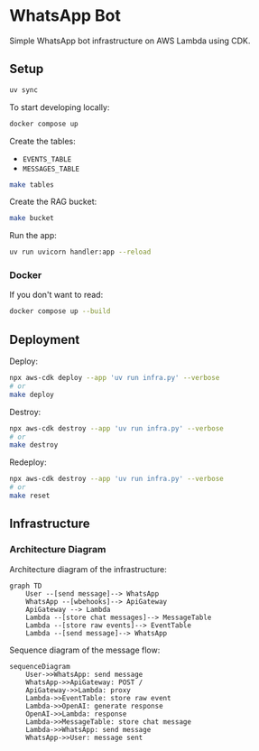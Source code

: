 # WhatsApp Bot

Simple WhatsApp bot infrastructure on AWS Lambda using CDK.

## Setup

```bash
uv sync
```

To start developing locally:

```bash
docker compose up
```

Create the tables:

- `EVENTS_TABLE`
- `MESSAGES_TABLE`

```bash
make tables
```

Create the RAG bucket:

```bash
make bucket
```

Run the app:

```bash
uv run uvicorn handler:app --reload
```

### Docker


If you don't want to read:

```bash
docker compose up --build
```

## Deployment

Deploy:

```bash
npx aws-cdk deploy --app 'uv run infra.py' --verbose
# or
make deploy
```

Destroy:

```bash
npx aws-cdk destroy --app 'uv run infra.py' --verbose
# or
make destroy
```

Redeploy:

```bash
npx aws-cdk destroy --app 'uv run infra.py' --verbose
# or
make reset
```

## Infrastructure

### Architecture Diagram

Architecture diagram of the infrastructure:

```mermaid
graph TD
    User --[send message]--> WhatsApp
    WhatsApp --[wbehooks]--> ApiGateway
    ApiGateway --> Lambda
    Lambda --[store chat messages]--> MessageTable
    Lambda --[store raw events]--> EventTable
    Lambda --[send message]--> WhatsApp
```

Sequence diagram of the message flow:

```mermaid
sequenceDiagram
    User->>WhatsApp: send message
    WhatsApp->>ApiGateway: POST /
    ApiGateway->>Lambda: proxy
    Lambda->>EventTable: store raw event
    Lambda->>OpenAI: generate response
    OpenAI->>Lambda: response
    Lambda->>MessageTable: store chat message
    Lambda->>WhatsApp: send message
    WhatsApp->>User: message sent
```
